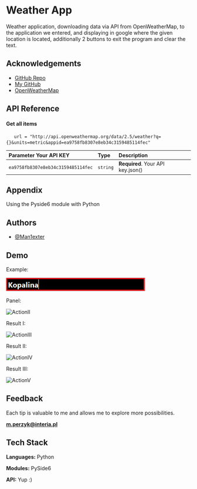
# Weather App

Weather application, downloading data via API from OpenWeatherMap, to the application we entered, and displaying in google where the given location is located, additionally 2 buttons to exit the program and clear the text.


## Acknowledgements

 - [GitHub Repo](https://github.com/Man1exter/CartoonNetImage)
 - [My GitHub](https://github.com/Man1exter)
 - [OpenWeatherMap](https://openweathermap.org/)


## API Reference

#### Get all items

```http
   url = "http://api.openweathermap.org/data/2.5/weather?q={}&units=metric&appid=ea9758fb8307e8eb34c3159485114fec"
```

| Parameter Your API KEY | Type     | Description                |
| :-------- | :------- | :------------------------- |
| `ea9758fb8307e8eb34c3159485114fec` | `string` | **Required**. Your API key.json() |




## Appendix

Using the Pyside6 module with Python


## Authors

- [@Man1exter](https://github.com/Man1exter)


## Demo

Example:

![ActionI](jpg\example.PNG)

Panel:

![ActionII](C:\Users\mperz\Desktop\CartoonNetImage\jpg\panel.PNG)

Result I:

![ActionIII](C:\Users\mperz\Desktop\CartoonNetImage\jpg\result1.PNG)

Result II:

![ActionIV](C:\Users\mperz\Desktop\CartoonNetImage\jpg\result2.PNG)

Result III:

![ActionV](C:\Users\mperz\Desktop\CartoonNetImage\jpg\result3.PNG)
## Feedback

Each tip is valuable to me and allows me to explore more possibilities.

**m.perzyk@interia.pl**


## Tech Stack

**Languages:** Python

**Modules:** PySide6

**API:** Yup :)


